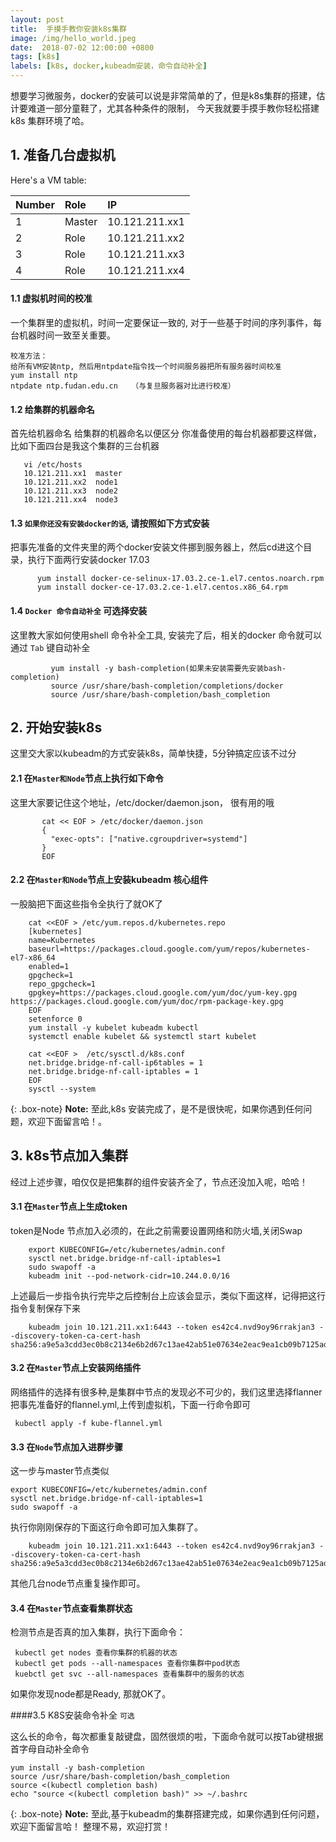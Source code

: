```yaml
---
layout: post
title:  手摸手教你安装k8s集群
image: /img/hello_world.jpeg
date:  2018-07-02 12:00:00 +0800  
tags: [k8s]
labels: [k8s, docker,kubeadm安装，命令自动补全]
---
```

想要学习微服务，docker的安装可以说是非常简单的了，但是k8s集群的搭建，估计要难道一部分童鞋了，尤其各种条件的限制，
今天我就要手摸手教你轻松搭建k8s 集群环境了哈。

## 1. 准备几台虚拟机

Here's a VM table:

| Number | Role | IP |
| :------ |:--- | :--- |
| 1 | Master | 10.121.211.xx1 |
| 2 | Role | 10.121.211.xx2 |
| 3 | Role | 10.121.211.xx3 |
| 4 | Role | 10.121.211.xx4 |

#### 1.1 虚拟机时间的校准

  一个集群里的虚拟机，时间一定要保证一致的, 对于一些基于时间的序列事件，每台机器时间一致至关重要。  
  
  ~~~
  校准方法： 
  给所有VM安装ntp, 然后用ntpdate指令找一个时间服务器把所有服务器时间校准
  yum install ntp
  ntpdate ntp.fudan.edu.cn   （与复旦服务器对比进行校准）
  ~~~
#### 1.2 给集群的机器命名
  首先给机器命名 给集群的机器命名以便区分 你准备使用的每台机器都要这样做，比如下面四台是我这个集群的三台机器

~~~
   vi /etc/hosts
   10.121.211.xx1  master
   10.121.211.xx2  node1
   10.121.211.xx3  node2
   10.121.211.xx4  node3
~~~ 

#### 1.3 `如果你还没有安装docker的话`, 请按照如下方式安装

   把事先准备的文件夹里的两个docker安装文件挪到服务器上，然后cd进这个目录，执行下面两行安装docker 17.03

~~~
      yum install docker-ce-selinux-17.03.2.ce-1.el7.centos.noarch.rpm
      yum install docker-ce-17.03.2.ce-1.el7.centos.x86_64.rpm
~~~ 
   
#### 1.4 `Docker 命令自动补全` 可选择安装

   这里教大家如何使用shell 命令补全工具, 安装完了后，相关的docker 命令就可以通过 `Tab` 键自动补全
   
~~~
         yum install -y bash-completion(如果未安装需要先安装bash-completion)
         source /usr/share/bash-completion/completions/docker
         source /usr/share/bash-completion/bash_completion
~~~ 
## 2. 开始安装k8s

   这里交大家以kubeadm的方式安装k8s，简单快捷，5分钟搞定应该不过分     
   
#### 2.1  在`Master和Node`节点上执行如下命令

   这里大家要记住这个地址，/etc/docker/daemon.json， 很有用的哦
    
~~~
       cat << EOF > /etc/docker/daemon.json
       {
         "exec-opts": ["native.cgroupdriver=systemd"]
       }
       EOF
~~~ 
     
#### 2.2  在`Master和Node`节点上安装kubeadm 核心组件

   一股脑把下面这些指令全执行了就OK了

~~~
    cat <<EOF > /etc/yum.repos.d/kubernetes.repo
    [kubernetes]
    name=Kubernetes
    baseurl=https://packages.cloud.google.com/yum/repos/kubernetes-el7-x86_64
    enabled=1
    gpgcheck=1
    repo_gpgcheck=1
    gpgkey=https://packages.cloud.google.com/yum/doc/yum-key.gpg https://packages.cloud.google.com/yum/doc/rpm-package-key.gpg
    EOF
    setenforce 0
    yum install -y kubelet kubeadm kubectl
    systemctl enable kubelet && systemctl start kubelet
    
    cat <<EOF >  /etc/sysctl.d/k8s.conf
    net.bridge.bridge-nf-call-ip6tables = 1
    net.bridge.bridge-nf-call-iptables = 1
    EOF
    sysctl --system
~~~ 
   {: .box-note}
   **Note:** 至此,k8s 安装完成了，是不是很快呢，如果你遇到任何问题，欢迎下面留言哈！。
   
## 3. k8s节点加入集群

   经过上述步骤，咱仅仅是把集群的组件安装齐全了，节点还没加入呢，哈哈！
   
#### 3.1  在`Master`节点上生成token

   token是Node 节点加入必须的，在此之前需要设置网络和防火墙,关闭Swap
   
~~~
    export KUBECONFIG=/etc/kubernetes/admin.conf
    sysctl net.bridge.bridge-nf-call-iptables=1
    sudo swapoff -a
    kubeadm init --pod-network-cidr=10.244.0.0/16
~~~
      
   上述最后一步指令执行完毕之后控制台上应该会显示，类似下面这样，记得把这行指令复制保存下来 
~~~
    kubeadm join 10.121.211.xx1:6443 --token es42c4.nvd9oy96rrakjan3 --discovery-token-ca-cert-hash sha256:a9e5a3cdd3ec0b8c2134e6b2d67c13ae42ab51e07634e2eac9ea1cb09b7125ad
~~~  
     
#### 3.2  在`Master`节点上安装网络插件

   网络插件的选择有很多种,是集群中节点的发现必不可少的，我们这里选择flanner
   把事先准备好的flannel.yml,上传到虚拟机，下面一行命令即可
   
~~~
 kubectl apply -f kube-flannel.yml
~~~
#### 3.3  在`Node`节点加入进群步骤

   这一步与master节点类似
   
 ~~~
export KUBECONFIG=/etc/kubernetes/admin.conf
sysctl net.bridge.bridge-nf-call-iptables=1
sudo swapoff -a
 ~~~   
   执行你刚刚保存的下面这行命令即可加入集群了。
 ~~~
     kubeadm join 10.121.211.xx1:6443 --token es42c4.nvd9oy96rrakjan3 --discovery-token-ca-cert-hash sha256:a9e5a3cdd3ec0b8c2134e6b2d67c13ae42ab51e07634e2eac9ea1cb09b7125ad
 ~~~  
 其他几台node节点重复操作即可。

#### 3.4  在`Master`节点查看集群状态

   检测节点是否真的加入集群，执行下面命令：
   
~~~   
 kubectl get nodes 查看你集群的机器的状态
 kubectl get pods --all-namespaces 查看你集群中pod状态
 kuebctl get svc --all-namespaces 查看集群中的服务的状态
~~~
  如果你发现node都是Ready, 那就OK了。 
  
####3.5  K8S安装命令补全 `可选`

  这么长的命令，每次都重复敲键盘，固然很烦的啦，下面命令就可以按Tab键根据首字母自动补全命令
  
~~~   
yum install -y bash-completion
source /usr/share/bash-completion/bash_completion
source <(kubectl completion bash)
echo "source <(kubectl completion bash)" >> ~/.bashrc
~~~ 

 {: .box-note}
 **Note:** 至此,基于kubeadm的集群搭建完成，如果你遇到任何问题，欢迎下面留言哈！ 整理不易，欢迎打赏！